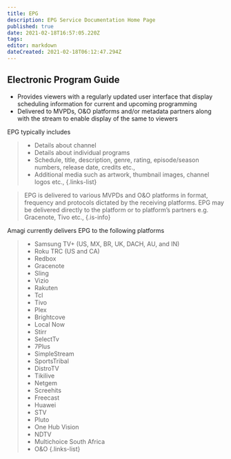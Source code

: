 ```yaml
---
title: EPG
description: EPG Service Documentation Home Page
published: true
date: 2021-02-18T16:57:05.220Z
tags: 
editor: markdown
dateCreated: 2021-02-18T06:12:47.294Z
---
```


## Electronic Program Guide
- Provides viewers with a regularly updated user interface that display scheduling information for current and upcoming programming
- Delivered to MVPDs, O&O platforms and/or metadata partners along with the stream to enable display of the same to viewers

EPG typically includes
> - Details about channel
> - Details about individual programs 
> - Schedule, title, description, genre, rating, episode/season numbers, release date, credits etc.,
> - Additional media such as artwork, thumbnail images, channel logos etc.,
{.links-list}

> EPG is delivered to various MVPDs and O&O platforms in format, frequency and protocols dictated by the receiving platforms. EPG may be delivered directly to the platform or to platform’s partners e.g. Gracenote, Tivo etc.,
{.is-info}

Amagi currently delivers EPG to the following platforms

> - Samsung TV+ (US, MX, BR, UK, DACH, AU, and IN)
> - Roku TRC (US and CA)
> - Redbox
> - Gracenote
> - Sling
> - Vizio
> - Rakuten
> - Tcl
> - Tivo
> - Plex
> - Brightcove
> - Local Now
> - Stirr
> - SelectTv
> - 7Plus
> - SimpleStream
> - SportsTribal
> - DistroTV
> - Tikilive
> - Netgem
> - Screehits
> - Freecast
> - Huawei
> - STV
> - Pluto
> - One Hub Vision
> - NDTV
> - Multichoice South Africa
> - O&O 
{.links-list}